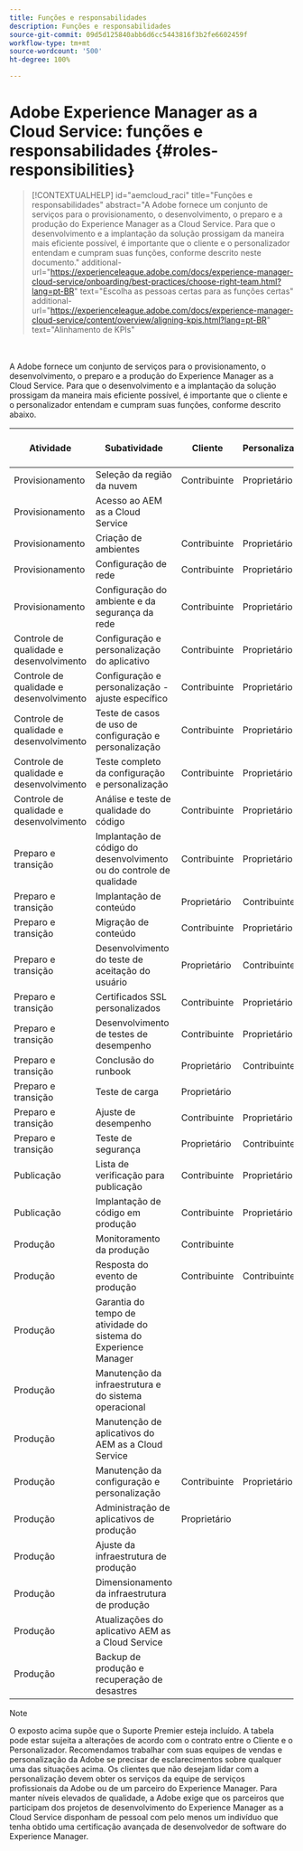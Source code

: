 ```yaml
---
title: Funções e responsabilidades
description: Funções e responsabilidades
source-git-commit: 09d5d125840abb6d6cc5443816f3b2fe6602459f
workflow-type: tm+mt
source-wordcount: '500'
ht-degree: 100%

---
```



# Adobe Experience Manager as a Cloud Service: funções e responsabilidades {#roles-responsibilities}

>[!CONTEXTUALHELP]
>id="aemcloud_raci"
>title="Funções e responsabilidades"
>abstract="A Adobe fornece um conjunto de serviços para o provisionamento, o desenvolvimento, o preparo e a produção do Experience Manager as a Cloud Service. Para que o desenvolvimento e a implantação da solução prossigam da maneira mais eficiente possível, é importante que o cliente e o personalizador entendam e cumpram suas funções, conforme descrito neste documento."
>additional-url="https://experienceleague.adobe.com/docs/experience-manager-cloud-service/onboarding/best-practices/choose-right-team.html?lang=pt-BR" text="Escolha as pessoas certas para as funções certas"
>additional-url="https://experienceleague.adobe.com/docs/experience-manager-cloud-service/content/overview/aligning-kpis.html?lang=pt-BR" text="Alinhamento de KPIs"

<br></br>
A Adobe fornece um conjunto de serviços para o provisionamento, o desenvolvimento, o preparo e a produção do Experience Manager as a Cloud Service. Para que o desenvolvimento e a implantação da solução prossigam da maneira mais eficiente possível, é importante que o cliente e o personalizador entendam e cumpram suas funções, conforme descrito abaixo.


| Atividade | Subatividade | Cliente | Personalizador | Adobe | Funcionalidade do Cloud Manager |
|---------------------------------|-------------------------------------------------------|-------------|-------------|---------|-----------------------------|
| Provisionamento | Seleção da região da nuvem | Contribuinte | Proprietário | Assistente | Sim |
| Provisionamento | Acesso ao AEM as a Cloud Service |  |  | Proprietário | Sim |
| Provisionamento | Criação de ambientes | Contribuinte | Proprietário | Assistente | Sim |
| Provisionamento | Configuração de rede | Contribuinte | Proprietário | Assistente | Sim |
| Provisionamento | Configuração do ambiente e da segurança da rede | Contribuinte | Proprietário | Assistente | Sim |
| Controle de qualidade e desenvolvimento | Configuração e personalização do aplicativo | Contribuinte | Proprietário |  |  |
| Controle de qualidade e desenvolvimento | Configuração e personalização - ajuste específico | Contribuinte | Proprietário |  |  |
| Controle de qualidade e desenvolvimento | Teste de casos de uso de configuração e personalização | Contribuinte | Proprietário |  |  |
| Controle de qualidade e desenvolvimento | Teste completo da configuração e personalização | Contribuinte | Proprietário |  |  |
| Controle de qualidade e desenvolvimento | Análise e teste de qualidade do código | Contribuinte | Proprietário | Assistente | Sim |
| Preparo e transição | Implantação de código do desenvolvimento ou do controle de qualidade | Contribuinte | Proprietário | Assistente | Sim |
| Preparo e transição | Implantação de conteúdo | Proprietário | Contribuinte |  |  |
| Preparo e transição | Migração de conteúdo | Contribuinte | Proprietário |  |  |
| Preparo e transição | Desenvolvimento do teste de aceitação do usuário | Proprietário | Contribuinte |  |  |
| Preparo e transição | Certificados SSL personalizados | Contribuinte | Proprietário | Assistente | Sim |
| Preparo e transição | Desenvolvimento de testes de desempenho | Contribuinte | Proprietário |  |  |
| Preparo e transição | Conclusão do runbook | Proprietário | Contribuinte |  |  |
| Preparo e transição | Teste de carga | Proprietário |  |  |  |
| Preparo e transição | Ajuste de desempenho | Contribuinte | Proprietário |  |  |
| Preparo e transição | Teste de segurança | Proprietário | Contribuinte |  |  |
| Publicação | Lista de verificação para publicação | Contribuinte | Proprietário |  |  |
| Publicação | Implantação de código em produção | Contribuinte | Proprietário | Assistente | Sim |
| Produção | Monitoramento da produção | Contribuinte |  | Proprietário |  |
| Produção | Resposta do evento de produção | Contribuinte | Contribuinte | Proprietário |  |
| Produção | Garantia do tempo de atividade do sistema do Experience Manager |  |  | Proprietário |  |
| Produção | Manutenção da infraestrutura e do sistema operacional |  |  | Proprietário |  |
| Produção | Manutenção de aplicativos do AEM as a Cloud Service |  |  | Proprietário |  |
| Produção | Manutenção da configuração e personalização | Contribuinte | Proprietário |  |  |
| Produção | Administração de aplicativos de produção | Proprietário |  |  |  |
| Produção | Ajuste da infraestrutura de produção |  |  | Proprietário |  |
| Produção | Dimensionamento da infraestrutura de produção |  |  | Proprietário |  |
| Produção | Atualizações do aplicativo AEM as a Cloud Service |  |  | Proprietário |  |
| Produção | Backup de produção e recuperação de desastres |  |  | Proprietário |  |

>[!NOTE]
>
> O exposto acima supõe que o Suporte Premier esteja incluído. A tabela pode estar sujeita a alterações de acordo com o contrato entre o Cliente e o Personalizador. Recomendamos trabalhar com suas equipes de vendas e personalização da Adobe se precisar de esclarecimentos sobre qualquer uma das situações acima.
> Os clientes que não desejam lidar com a personalização devem obter os serviços da equipe de serviços profissionais da Adobe ou de um parceiro do Experience Manager.
>Para manter níveis elevados de qualidade, a Adobe exige que os parceiros que participam dos projetos de desenvolvimento do Experience Manager as a Cloud Service disponham de pessoal com pelo menos um indivíduo que tenha obtido uma certificação avançada de desenvolvedor de software do Experience Manager.
